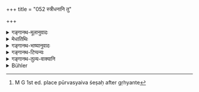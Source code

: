 +++
title = "052 स्त्रीधनानि तु"

+++

<details><summary>गङ्गानथ-मूलानुवादः</summary>

Those relations who, through folly, live upon the bride’s properties—even the bride’s conveyances and clothes—are sinners and fall into the lowest state.—(52)
</details>

<details><summary>मेधातिथिः</summary>

पूर्वस्यैव शेषः[^११९] । स्त्रीनिमित्तानि धनानि, कन्यादाने वराद् यानि गृह्यन्ते । **ये बान्धवाः** पित्रादयः **मोहाद् उपजीवन्ति** । यथोक्तं "ज्ञातिभ्यो द्रविणं दत्वा" (म्ध् ३.३१) इति । सुवर्णरजतादि धनम् । **नारीयानानि** । यानम् अश्वादि । **वस्त्रं वा** । एतावन्मात्रम् अपि न जातूपजीवनीयं वासो यानादि, किं पुनर् बहु । उपजीवतां फलम् आचष्टे । ते **पापाः** शास्त्रप्रतिषिद्धसमाचरणाद् **अधोगतिं** नरकं **यान्ति** । अथ वा **स्त्रीधनानीति** नवमे दर्शयिष्यति । तानि ये मोहाद् उपजीवन्ति बान्धवाः, पिता तत्पक्षाश् च भर्ता भर्तृपक्षाश् च । एवं यानादि । एवं वस्त्रम् । स्त्रीणाम् बुद्धौ संनिधानाच् छाब्दः संनिधिः कल्प्यते यथा "राजपुरुषः कस्य । राज्ञः" इति ॥ ३.५२ ॥


[^११९]:
     M G 1st ed. place pūrvasyaiva śeṣaḥ after gṛhyante
</details>

<details><summary>गङ्गानथ-भाष्यानुवादः</summary>

This verse is supplementary to the foregoing verse.

‘*Bride’s properties*’—*i.e*., those properties that are received from the bridegroom for the sake of the bride; ‘*the relations*’—fathers and others—‘*who, through folly, live upon*’ them;—as described above (in verse 31)

‘The’ *property* here spoken, of is that in the form of gold and silver.

‘*Bride’s conveyances*’—such as the horse and the rest.

‘*Clothes*;’—even such paltry things as clothes and conveyances should not be lived upon,—what to say of more valuable properties?

The text proceeds to describe what befalls those who do live upon such properties,—they are ‘*sinners*—and by doing what is prohibited in the scriptures—‘they *fall into the lowest state*’—*i.e*., into hell.

Or, ‘*bride’s properties*’ may be taken in the sense, in which it is going to be described in Discourse 9 below. Those who, through folly, live upon those properties;—the ‘*relations*,’ in this case, would stand for the girl’s father and his kinsmen, as also the husband and his relations. Similarly, with ‘conveyances’ and ‘clothes the ‘*clothes*’ also those belonging to the bride; this connection being assumed on the basis of the proximity of the term ‘*bride*’ (in the compound term ‘bride’s conveyances’); just as in the case of the use of expression, ‘royal servant,’ if some one asks, ‘whose?,’—this is taken to mean ‘of what *king*?’—(52)
</details>

<details><summary>गङ्गानथ-टिप्पन्यः</summary>

This verse is quoted in *Vīramitrodaya* (Saṃskāra, p. 851), which
deduces from the word ‘*lobhena*,’ ‘through greed,’ the conclusion that
if something is received *without greed* on the part of the father, it
is not the ‘*price*,’ but only an *honorific present* to the bridegroom;
and in support of this it quotes Manu 3.54;—in *Vyāvahāra-Bālambhaṭṭī*
(p. 761);—and in *Smṛticandrikā* (Saṃskāra, p. 232);—and by Jīmūtavāhana
(Dāyabhāga, p. 151).
</details>

<details><summary>गङ्गानथ-तुल्य-वाक्यानि</summary>

*Āpastamba-Smṛti* (9.27).—\[Reproduces Manu’s words, only substituting
‘*svarṇam yānāni*’ for ‘*nārīyānāni*.’\]
</details>

<details><summary>Bühler</summary>

052	But those (male) relations who, in their folly, live on the separate property of women, (e.g. appropriate) the beasts of burden, carriages, and clothes of women, commit sin and will sink into hell.
</details>
